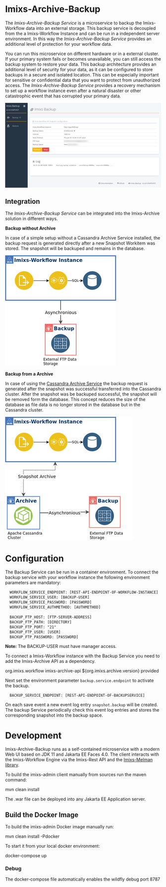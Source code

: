 # Imixs-Archive-Backup

The *Imixs-Archive-Backup Service* is a microservice to backup the Imixs-Workflow data into an external storage. This backup service is decoupled from the a Imixs-Workflow Instance and can be run in a independent server environment. In this way the *Imixs-Archive-Backup Service* provides an additional level of protection for your workflow data.

You can run this microservice on different hardware or in a external cluster. If your primary system fails or becomes unavailable, you can still access the backup system to restore your data.
This backup architecture provides an additional level of security for your data, as it can be configured to store backups in a secure and isolated location. This can be especially important for sensitive or confidential data that you want to protect from unauthorized access.
The *Imixs-Archive-Backup Service* provides a recovery mechanism to set up a workflow instance even after a natural disaster or other catastrophic event that has corrupted your primary data.

<img src="https://github.com/imixs/imixs-archive/raw/master/docs/imixs-backup-screen.png"/>

## Integration

The *Imixs-Archive-Backup Service* can be integrated into the Imixs-Archive solution in different ways.

**Backup without Archive**

In case of a simple setup without a Cassandra Archive Service installed, the backup request is generated directly after a new Snapshot Workitem was stored. The snapshot will be backuped and remains in the database.

<img src="https://github.com/imixs/imixs-archive/raw/master/docs/imixs-backup.png"/>

**Backup from a Archive**

In case of using the [Cassandra Archive Service](../imixs-archive-service/README.md) the backup request is generated after the snapshot was successful transferred into the Cassandra cluster. After the snapshot was be backuped successful, the snapshot will be removed form the database. This concept reduces the size of the database as file data is no longer stored in the database but in the Cassandra cluster.

<img src="https://github.com/imixs/imixs-archive/raw/master/docs/imixs-archive-backup.png"/>

# Configuration

The Backup Service can be run in a container environment. To connect the backup service with your workflow instance the following environment parameters are mandatory:

      WORKFLOW_SERVICE_ENDPOINT: [REST-API-ENDPOINT-OF-WORKFLOW-INSTANCE]   
      WORKFLOW_SERVICE_USER: [BACKUP-USER]
      WORKFLOW_SERVICE_PASSWORD: [PASSWORD]
      WORKFLOW_SERVICE_AUTHMETHOD: [AUTHMETHOD]
      
      BACKUP_FTP_HOST: [FTP-SERVER-ADDRESS]
      BACKUP_FTP_PATH: [DIRECTORY]
      BACKUP_FTP_PORT: "21"
      BACKUP_FTP_USER: [USER]
      BACKUP_FTP_PASSWORD: [PASSWORD]

**Note:** The BACKUP-USER must have manager access.

To connect a Imixs-Workflow instance with the Backup Service you need to add the Imixs-Archive API  as a dependency.

  <dependency>
   <groupId>org.imixs.workflow</groupId>
   <artifactId>imixs-archive-api</artifactId>
   <version>${org.imixs.archive.version}</version>
   <scope>provided</scope>
  </dependency>

Next set the environment parameter `backup.service.endpoint` to activate the backup.

      BACKUP_SERVICE_ENDPOINT: [REST-API-ENDPOINT-OF-BACKUPSERVICE]  

On each save event a new event log entry `snapshot.backup` will be created. The backup Service periodically check this event log entries and stores the corresponding snapshot into the backup space.

# Development

Imixs-Archive-Backup  runs as a self-contained microservice with a modern Web UI based on JDK 11 and Jakarta EE Faces 4.0. The client interacts with the Imixs-Workflow Engine via the Imixs-Rest API and the [Imixs-Melman library](https://github.com/imixs/imixs-melman).

To build the imixs-admin client manually from sources run the maven command:

 mvn clean install

The .war file can be deployed into any Jakarta EE Application server.

## Build the Docker Image

To build the imixs-admin Docker image manually run:

 mvn clean install -Pdocker

To start it from your local docker environment:

 docker-compose up

### Debug

The docker-compose file automatically enables the wildfly debug port 8787
